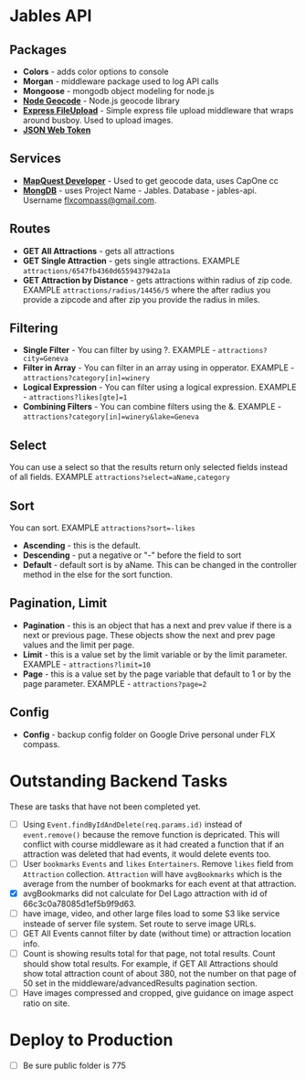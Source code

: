 # Jables API
## Packages
* **Colors** - adds color options to console
* **Morgan** - middleware package used to log API calls
* **Mongoose** - mongodb object modeling for node.js
* **[Node Geocode](https://github.com/nchaulet/node-geocoder)** - Node.js geocode library
* **[Express FileUpload](https://www.npmjs.com/package/express-fileupload)** - Simple express file upload middleware that wraps around busboy.  Used to upload images.
* **[JSON Web Token](https://jwt.io/)**

## Services
* **[MapQuest Developer](https://developer.mapquest.com/)** - Used to get geocode data, uses CapOne cc
* **[MongDB](https://cloud.mongodb.com)** - uses Project Name - Jables.  Database - jables-api.  Username flxcompass@gmail.com.

## Routes
* **GET All Attractions** - gets all attractions
* **GET Single Attraction** - gets single attractions.  EXAMPLE `attractions/6547fb4360d6559437942a1a`
* **GET Attraction by Distance** - gets attractions within radius of zip code.  EXAMPLE `attractions/radius/14456/5` where the after radius you provide a zipcode and after zip you provide the radius in miles.

## Filtering
* **Single Filter** - You can filter by using ?.  EXAMPLE - `attractions?city=Geneva`
* **Filter in Array** - You can filter in an array using in opperator.  EXAMPLE - `attractions?category[in]=winery`
* **Logical Expression** - You can filter using a logical expression.  EXAMPLE - `attractions?likes[gte]=1`
* **Combining Filters** - You can combine filters using the &.  EXAMPLE - `attractions?category[in]=winery&lake=Geneva`

## Select
You can use a select so that the results return only selected fields instead of all fields. EXAMPLE `attractions?select=aName,category`

## Sort
You can sort.  EXAMPLE `attractions?sort=-likes`
* **Ascending** - this is the default.
* **Descending** - put a negative or "-" before the field to sort
* **Default** - default sort is by aName.  This can be changed in the controller method in the else for the sort function.

## Pagination, Limit
* **Pagination** - this is an object that has a next and prev value if there is a next or previous page.  These objects show the next and prev page values and the limit per page.
* **Limit** - this is a value set by the limit variable or by the limit parameter.  EXAMPLE - `attractions?limit=10`
* **Page** - this is a value set by the page variable that default to 1 or by the page parameter.  EXAMPLE - `attractions?page=2`

## Config
* **Config** - backup config folder on Google Drive personal under FLX compass.

# Outstanding Backend Tasks
These are tasks that have not been completed yet.
* [ ] Using `Event.findByIdAndDelete(req.params.id)` instead of `event.remove()` because the remove function is depricated.  This will conflict with course middleware as it had created a function that if an attraction was deleted that had events, it would delete events too.
* [ ] User `bookmarks` `Events` and `likes` `Entertainers`.  Remove `likes` field from `Attraction` collection.  `Attraction` will have `avgBookmarks` which is the average from the number of bookmarks for each event at that attraction.
* [x] avgBookmarks did not calculate for Del Lago attraction with id of 66c3c0a78085d1ef5b9f9d63.
* [ ] have image, video, and other large files load to some S3 like service insteade of server file system.  Set route to serve image URLs.
* [ ] GET All Events cannot filter by date (without time) or attraction location info.
* [ ] Count is showing results total for that page, not total results.  Count should show total results.  For example, if GET All Attractions should show total attraction count of about 380, not the number on that page of 50 set in the middleware/advancedResults pagination section.
* [ ] Have images compressed and cropped, give guidance on image aspect ratio on site.

# Deploy to Production
* [ ] Be sure public folder is 775


